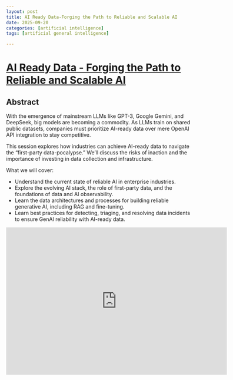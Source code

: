 ```yaml
---
layout: post
title: AI Ready Data-Forging the Path to Reliable and Scalable AI
date: 2025-09-20
categories: [artificial intelligence]
tags: [artificial general intelligence]

---
```



# [AI Ready Data - Forging the Path to Reliable and Scalable AI](https://www.youtube.com/watch?v=pNVLfcRWbSE)


## Abstract

With the emergence of mainstream LLMs like GPT-3, Google Gemini, and DeepSeek, big models are becoming a commodity. As LLMs train on shared public datasets, companies must prioritize AI-ready data over mere OpenAI API integration to stay competitive.

This session explores how industries can achieve AI-ready data to navigate the “first-party data-pocalypse.” We’ll discuss the risks of inaction and the importance of investing in data collection and infrastructure.

What we will cover:

* Understand the current state of reliable AI in enterprise industries.
* Explore the evolving AI stack, the role of first-party data, and the foundations of data and AI observability.
* Learn the data architectures and processes for building reliable generative AI, including RAG and fine-tuning.
* Learn best practices for detecting, triaging, and resolving data incidents to ensure GenAI reliability with AI-ready data.


<iframe width="600" height="400" src="https://www.youtube.com/embed/pNVLfcRWbSE?si=hXR1FRvSsxBhh08N" title="YouTube video player" frameborder="0" allow="accelerometer; autoplay; clipboard-write; encrypted-media; gyroscope; picture-in-picture; web-share" referrerpolicy="strict-origin-when-cross-origin" allowfullscreen></iframe>
